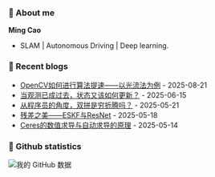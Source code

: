 ### :wave: About me
**Ming Cao**

- SLAM | Autonomous Driving | Deep learning.
 
### :blue_book: Recent blogs
<!-- blog starts -->
* <a href='https://www.cnblogs.com/epsavlc/p/19051760' target='_blank'>OpenCV如何进行算法提速——以光流法为例</a> - 2025-08-21
* <a href='https://www.cnblogs.com/epsavlc/p/18926337' target='_blank'>当观测已成过去，状态又该如何更新？</a> - 2025-06-15
* <a href='https://www.cnblogs.com/epsavlc/p/18886248' target='_blank'>从程序员的角度，双拼是穷折腾吗？</a> - 2025-05-21
* <a href='https://www.cnblogs.com/epsavlc/p/18881659' target='_blank'>残差之美——ESKF与ResNet</a> - 2025-05-18
* <a href='https://www.cnblogs.com/epsavlc/p/18876857' target='_blank'>Ceres的数值求导与自动求导的原理</a> - 2025-05-14
<!-- blog ends -->

### :watermelon: Github statistics
![我的 GitHub 数据](https://github-readme-stats.vercel.app/api?username=EpsAvlc&show_icons=true&theme=gruvbox)

